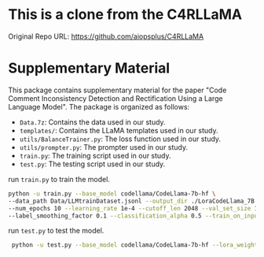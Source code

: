 # This is a clone from the C4RLLaMA
Original Repo URL: https://github.com/aiopsplus/C4RLLaMA

# Supplementary Material
This package contains supplementary material for the paper "Code Comment Inconsistency Detection and Rectification Using a Large Language Model". The package is organized as follows:

- `Data.7z`: Contains the data used in our study.
- `templates/`: Contains the LLaMA templates used in our study.
- `utils/BalanceTrainer.py`: The loss function used in our study.
- `utils/prompter.py`: The prompter used in our study.
- `train.py`: The training script used in our study.
- `test.py`: The testing script used in our study.

run `train.py` to train the model.

```bash
python -u train.py --base_model codellama/CodeLlama-7b-hf \
--data_path Data/LLMtrainDataset.jsonl --output_dir ./LoraCodeLlama_7B --batch_size 32 --micro_batch_size 2 \
--num_epochs 10 --learning_rate 1e-4 --cutoff_len 2048 --val_set_size 100 --prompt_template_name llama \
--label_smoothing_factor 0.1 --classification_alpha 0.5 --train_on_inputs False
```

run `test.py` to test the model.

```bash
 python -u test.py --base_model codellama/CodeLlama-7b-hf --lora_weights ./LoraCodeLlama_7B --prompt_template llama
```
